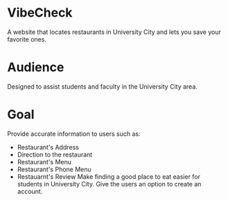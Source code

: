 # VibeCheck
A website that locates restaurants in University City and lets you save your favorite ones.
# Audience
Designed to assist students and faculty in the University City area.
# Goal
Provide accurate information to users such as:
* Restaurant's Address 
* Direction to the restaurant
* Restaurant's Menu
* Restaurant's Phone Menu
* Restauarnt's Review
Make finding a good place to eat easier for students in University City.
Give the users an option to create an account.
